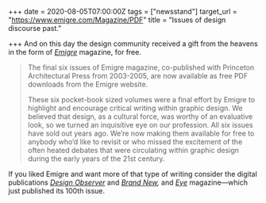 +++
date = 2020-08-05T07:00:00Z
tags = ["newsstand"]
target_url = "https://www.emigre.com/Magazine/PDF"
title = "Issues of design discourse past."

+++
And on this day the design community received a gift from the heavens in the form of [_Emigre_](https://en.wikipedia.org/wiki/Emigre_(magazine)) magazine, for free.

> The final six issues of Emigre magazine, co-published with Princeton Architectural Press from 2003-2005, are now available as free PDF downloads from the Emigre website.
>
> These six pocket-book sized volumes were a final effort by Emigre to highlight and encourage critical writing within graphic design. We believed that design, as a cultural force, was worthy of an evaluative look, so we turned an inquisitive eye on our profession. All six issues have sold out years ago. We’re now making them available for free to anybody who’d like to revisit or who missed the excitement of the often heated debates that were circulating within graphic design during the early years of the 21st century.

If you liked Emigre and want more of that type of writing consider the digital publications [_Design Observer_](https://designobserver.com) and [_Brand New_](https://www.underconsideration.com/brandnew/)_,_ and [_Eye_](http://www.eyemagazine.com) magazine—which just published its 100th issue.